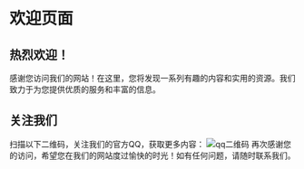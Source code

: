 # 欢迎页面
## 热烈欢迎！
感谢您访问我们的网站！在这里，您将发现一系列有趣的内容和实用的资源。我们致力于为您提供优质的服务和丰富的信息。

## 关注我们
扫描以下二维码，关注我们的官方QQ，获取更多内容：
![qq二维码](/static/makedown/code.png)
再次感谢您的访问，希望您在我们的网站度过愉快的时光！如有任何问题，请随时联系我们。
